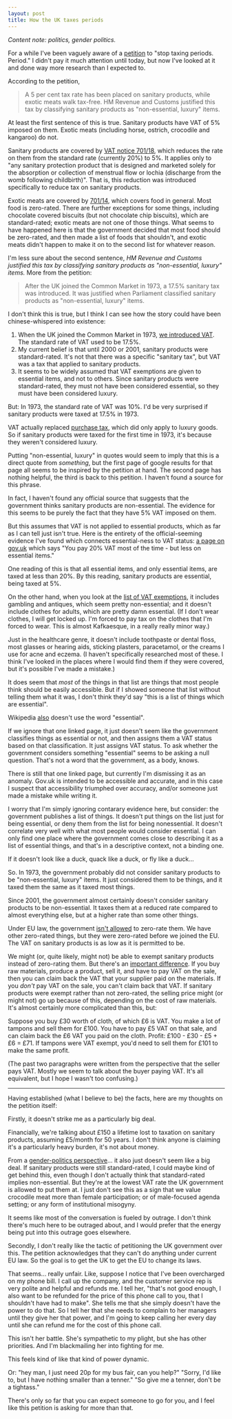 ```yaml
---
layout: post
title: How the UK taxes periods
---
```

*Content note: politics, gender politics.*

For a while I've been vaguely aware of a [petition](https://www.change.org/p/george-osborne-stop-taxing-periods-period) to "stop taxing periods. Period." I didn't pay it much attention until today, but now I've looked at it and done way more research than I expected to.

According to the petition,

> A 5 per cent tax rate has been placed on sanitary products, while exotic meats walk tax-free. HM Revenue and Customs justified this tax by classifying sanitary products as "non-essential, luxury" items.

At least the first sentence of this is true. Sanitary products have VAT of 5% imposed on them. Exotic meats (including horse, ostrich, crocodile and kangaroo) do not.

Sanitary products are covered by [VAT notice 701/18](https://www.gov.uk/government/publications/vat-notice-70118-womens-sanitary-protection-products/vat-notice-70118-womens-sanitary-protection-products#products-and-rates), which reduces the rate on them from the standard rate (currently 20%) to 5%. It applies only to "any sanitary protection product that is designed and marketed solely for the absorption or collection of menstrual flow or lochia (discharge from the womb following childbirth)". That is, this reduction was introduced specifically to reduce tax on sanitary products.

Exotic meats are covered by [701/14](https://www.gov.uk/government/publications/vat-notice-70114-food/vat-notice-70114-food#general-food-products), which covers food in general. Most food is zero-rated. There are further exceptions for some things, including chocolate covered biscuits (but not chocolate chip biscuits), which are standard-rated; exotic meats are not one of those things. What seems to have happened here is that the government decided that most food should be zero-rated, and then made a list of foods that shouldn't, and exotic meats didn't happen to make it on to the second list for whatever reason.

I'm less sure about the second sentence, *HM Revenue and Customs justified this tax by classifying sanitary products as "non-essential, luxury" items.* More from the petition:

> After the UK joined the Common Market in 1973, a 17.5% sanitary tax was introduced. It was justified when Parliament classified sanitary products as "non-essential, luxury" items.

I don't think this is true, but I think I can see how the story could have been chinese-whispered into existence:

1. When the UK joined the Common Market in 1973, [we introduced VAT](http://en.wikipedia.org/wiki/Value_Added_Tax_\(United_Kingdom\)#History). The standard rate of VAT used to be 17.5%.
2. My current belief is that until 2000 or 2001, sanitary products were standard-rated. It's not that there was a specific "sanitary tax", but VAT was a tax that applied to sanitary products.
3. It seems to be widely assumed that VAT exemptions are given to essential items, and not to others. Since sanitary products were standard-rated, they must not have been considered essential, so they must have been considered luxury.

But: In 1973, the standard rate of VAT was 10%. I'd be very surprised if sanitary products were taxed at 17.5% in 1973.

VAT actually replaced [purchase tax](http://en.wikipedia.org/wiki/Purchase_Tax), which did only apply to luxury goods. So if sanitary products were taxed for the first time in 1973, it's because they weren't considered luxury.

Putting "non-essential, luxury" in quotes would seem to imply that this is a direct quote from *something*, but the first page of google results for that page all seems to be inspired by the petition at hand. The second page has nothing helpful, the third is back to this petition. I haven't found a source for this phrase.

In fact, I haven't found any official source that suggests that the government thinks sanitary products are non-essential. The evidence for this seems to be purely the fact that they have 5% VAT imposed on them.

But this assumes that VAT is not applied to essential products, which as far as I can tell just isn't true. Here is the entirety of the official-seeming evidence I've found which connects essential-ness to VAT status: [a page on gov.uk](https://www.gov.uk/tax-on-shopping/vat-duties) which says "You pay 20% VAT most of the time - but less on essential items."

One reading of this is that all essential items, and only essential items, are taxed at less than 20%. By this reading, sanitary products are essential, being taxed at 5%.

On the other hand, when you look at the [list of VAT exemptions](https://www.gov.uk/rates-of-vat-on-different-goods-and-services), it includes gambling and antiques, which seem pretty non-essential; and it doesn't include clothes for adults, which are pretty damn essential. (If I don't wear clothes, I will get locked up. I'm forced to pay tax on the clothes that I'm forced to wear. This is almost Kafkaesque, in a really really minor way.)

Just in the healthcare genre, it doesn't include toothpaste or dental floss, most glasses or hearing aids, sticking plasters, paracetamol, or the creams I use for acne and eczema. (I haven't specifically researched most of these. I think I've looked in the places where I would find them if they were covered, but it's possible I've made a mistake.)

It does seem that *most* of the things in that list are things that most people think should be easily accessible. But if I showed someone that list without telling them what it was, I don't think they'd say "this is a list of things which are essential".

Wikipedia [also](http://en.wikipedia.org/wiki/Value_Added_Tax_\(United_Kingdom\)) doesn't use the word "essential".

If we ignore that one linked page, it just doesn't seem like the government classifies things as essential or not, and then assigns them a VAT status based on that classification. It just assigns VAT status. To ask whether the government considers something "essential" seems to be asking a null question. That's not a word that the government, as a body, knows.

There is still that one linked page, but currently I'm dismissing it as an anomaly. Gov.uk is intended to be accessible and accurate, and in this case I suspect that accessibility triumphed over accuracy, and/or someone just made a mistake while writing it.

I worry that I'm simply ignoring contarary evidence here, but consider: the government publishes a list of things. It doesn't put things on the list just for being essential, or deny them from the list for being nonessential. It doesn't correlate very well with what most people would consider essential. I can only find one place where the government comes close to describing it as a list of essential things, and that's in a descriptive context, not a binding one.

If it doesn't look like a duck, quack like a duck, or fly like a duck...

So. In 1973, the government probably did not consider sanitary products to be "non-essential, luxury" items. It just considered them to be things, and it taxed them the same as it taxed most things.

Since 2001, the government almost certainly doesn't consider sanitary products to be non-essential. It taxes them at a reduced rate compared to almost everything else, but at a higher rate than some other things.

Under EU law, the government [isn't allowed](http://en.wikipedia.org/wiki/European_Union_value_added_tax#Zero_rate_derogation) to zero-rate them. We have other zero-rated things, but they were zero-rated before we joined the EU. The VAT on sanitary products is as low as it is permitted to be.

We might (or, quite likely, might not) be able to exempt sanitary products instead of zero-rating them. But there's an [important difference](http://en.wikipedia.org/wiki/European_Union_value_added_tax#Exemption_from_VAT). If you buy raw materials, produce a product, sell it, and have to pay VAT on the sale, then you can claim back the VAT that your supplier paid on the materials. If you *don't* pay VAT on the sale, you can't claim back that VAT. If sanitary products were exempt rather than not zero-rated, the selling price might (or might not) go up because of this, depending on the cost of raw materials. It's almost certainly more complicated than this, but:

Suppose you buy £30 worth of cloth, of which £6 is VAT. You make a lot of tampons and sell them for £100. You have to pay £5 VAT on that sale, and can claim back the £6 VAT you paid on the cloth. Profit: £100 - £30 - £5 + £6 = £71. If tampons were VAT exempt, you'd need to sell them for £101 to make the same profit.

(The past two paragraphs were written from the perspective that the seller pays VAT. Mostly we seem to talk about the buyer paying VAT. It's all equivalent, but I hope I wasn't too confusing.)

---

Having established (what I believe to be) the facts, here are my thoughts on the petition itself:

Firstly, it doesn't strike me as a particularly big deal.

Financially, we're talking about £150 a lifetime lost to taxation on sanitary products, assuming £5/month for 50 years. I don't think anyone is claiming it's a particularly heavy burden, it's not about money.

From a [gender-politics perspective](http://www.bad-housekeeping.com/2014/08/07/sanitary-tax-attacking-the-5/)... it also just doesn't seem like a big deal. If sanitary products were still standard-rated, I could maybe kind of get behind this, even though I don't actually think that standard-rated implies non-essential. But they're at the lowest VAT rate the UK government is allowed to put them at. I just don't see this as a sign that we value crocodile meat more than female participation; or of male-focused agenda setting; or any form of institutional misogyny.

It seems like most of the conversation is fueled by outrage. I don't think there's much here to be outraged about, and I would prefer that the energy being put into this outrage goes elsewhere.

Secondly, I don't really like the tactic of petitioning the UK government over this. The petition acknowledges that they can't do anything under current EU law. So the goal is to get the UK to get the EU to change its laws.

That seems... really unfair. Like, suppose I notice that I've been overcharged on my phone bill. I call up the company, and the customer service rep is very polite and helpful and refunds me. I tell her, "that's not good enough, I also want to be refunded for the price of this phone call to you, that I shouldn't have had to make". She tells me that she simply doesn't have the power to do that. So I tell her that she needs to complain to her managers until they give her that power, and I'm going to keep calling her every day until she can refund me for the cost of this phone call.

This isn't her battle. She's sympathetic to my plight, but she has other priorities. And I'm blackmailing her into fighting for me.

This feels kind of like that kind of power dynamic.

Or: "hey man, I just need 20p for my bus fair, can you help?" "Sorry, I'd like to, but I have nothing smaller than a tenner." "So give me a tenner, don't be a tightass."

There's only so far that you can expect someone to go for you, and I feel like this petition is asking for more than that.
